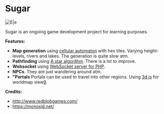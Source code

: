 # Sugar

![E|e](http://i.imgur.com/vF6KMBO.jpg)

Sugar is an ongoing game development project for learning purposes.

**Features:**
* **Map generation** using [cellular automaton](https://en.wikipedia.org/wiki/Cellular_automaton) with hex tiles. Varying height-levels, rivers and lakes. The generation is quite slow atm.
* **Pathfinding** using [A star algorithm](http://www.briangrinstead.com/blog/astar-search-algorithm-in-javascript). There is a lot to improve.
* **Websocket** using [WebSocket server for PHP](https://code.google.com/archive/p/php-websocket-server/).
* **NPCs**. They are just wandering around atm.
* **"Portals** Portals can be used to travel into other regions. Using [3d.js](http://bl.ocks.org/d3noob/8043434) for worldmap view[9](http://i.zyrup.kochab.uberspace.de/sugar/9/world.php).

**Credits:**
* http://www.redblobgames.com/
* https://monoxid.net/
